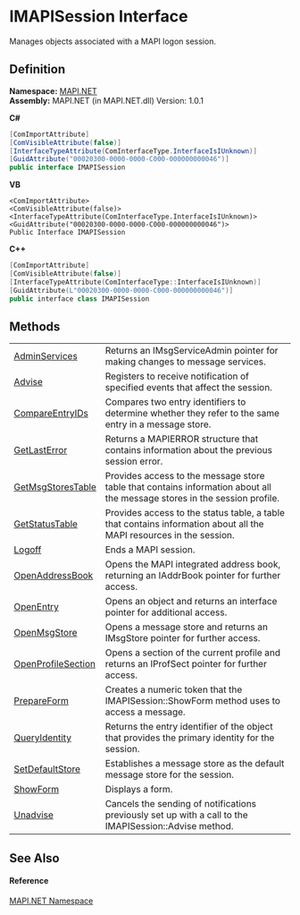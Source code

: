 # IMAPISession Interface


Manages objects associated with a MAPI logon session.



## Definition
**Namespace:** <a href="N_MAPI_NET.md">MAPI.NET</a>  
**Assembly:** MAPI.NET (in MAPI.NET.dll) Version: 1.0.1

**C#**
``` C#
[ComImportAttribute]
[ComVisibleAttribute(false)]
[InterfaceTypeAttribute(ComInterfaceType.InterfaceIsIUnknown)]
[GuidAttribute("00020300-0000-0000-C000-000000000046")]
public interface IMAPISession
```
**VB**
``` VB
<ComImportAttribute>
<ComVisibleAttribute(false)>
<InterfaceTypeAttribute(ComInterfaceType.InterfaceIsIUnknown)>
<GuidAttribute("00020300-0000-0000-C000-000000000046")>
Public Interface IMAPISession
```
**C++**
``` C++
[ComImportAttribute]
[ComVisibleAttribute(false)]
[InterfaceTypeAttribute(ComInterfaceType::InterfaceIsIUnknown)]
[GuidAttribute(L"00020300-0000-0000-C000-000000000046")]
public interface class IMAPISession
```



## Methods
<table>
<tr>
<td><a href="M_MAPI_NET_IMAPISession_AdminServices.md">AdminServices</a></td>
<td>Returns an IMsgServiceAdmin pointer for making changes to message services.</td></tr>
<tr>
<td><a href="M_MAPI_NET_IMAPISession_Advise.md">Advise</a></td>
<td>Registers to receive notification of specified events that affect the session.</td></tr>
<tr>
<td><a href="M_MAPI_NET_IMAPISession_CompareEntryIDs.md">CompareEntryIDs</a></td>
<td>Compares two entry identifiers to determine whether they refer to the same entry in a message store.</td></tr>
<tr>
<td><a href="M_MAPI_NET_IMAPISession_GetLastError.md">GetLastError</a></td>
<td>Returns a MAPIERROR structure that contains information about the previous session error.</td></tr>
<tr>
<td><a href="M_MAPI_NET_IMAPISession_GetMsgStoresTable.md">GetMsgStoresTable</a></td>
<td>Provides access to the message store table that contains information about all the message stores in the session profile.</td></tr>
<tr>
<td><a href="M_MAPI_NET_IMAPISession_GetStatusTable.md">GetStatusTable</a></td>
<td>Provides access to the status table, a table that contains information about all the MAPI resources in the session.</td></tr>
<tr>
<td><a href="M_MAPI_NET_IMAPISession_Logoff.md">Logoff</a></td>
<td>Ends a MAPI session.</td></tr>
<tr>
<td><a href="M_MAPI_NET_IMAPISession_OpenAddressBook.md">OpenAddressBook</a></td>
<td>Opens the MAPI integrated address book, returning an IAddrBook pointer for further access.</td></tr>
<tr>
<td><a href="M_MAPI_NET_IMAPISession_OpenEntry.md">OpenEntry</a></td>
<td>Opens an object and returns an interface pointer for additional access.</td></tr>
<tr>
<td><a href="M_MAPI_NET_IMAPISession_OpenMsgStore.md">OpenMsgStore</a></td>
<td>Opens a message store and returns an IMsgStore pointer for further access.</td></tr>
<tr>
<td><a href="M_MAPI_NET_IMAPISession_OpenProfileSection.md">OpenProfileSection</a></td>
<td>Opens a section of the current profile and returns an IProfSect pointer for further access.</td></tr>
<tr>
<td><a href="M_MAPI_NET_IMAPISession_PrepareForm.md">PrepareForm</a></td>
<td>Creates a numeric token that the IMAPISession::ShowForm method uses to access a message.</td></tr>
<tr>
<td><a href="M_MAPI_NET_IMAPISession_QueryIdentity.md">QueryIdentity</a></td>
<td>Returns the entry identifier of the object that provides the primary identity for the session.</td></tr>
<tr>
<td><a href="M_MAPI_NET_IMAPISession_SetDefaultStore.md">SetDefaultStore</a></td>
<td>Establishes a message store as the default message store for the session.</td></tr>
<tr>
<td><a href="M_MAPI_NET_IMAPISession_ShowForm.md">ShowForm</a></td>
<td>Displays a form.</td></tr>
<tr>
<td><a href="M_MAPI_NET_IMAPISession_Unadvise.md">Unadvise</a></td>
<td>Cancels the sending of notifications previously set up with a call to the IMAPISession::Advise method.</td></tr>
</table>

## See Also


#### Reference
<a href="N_MAPI_NET.md">MAPI.NET Namespace</a>  
